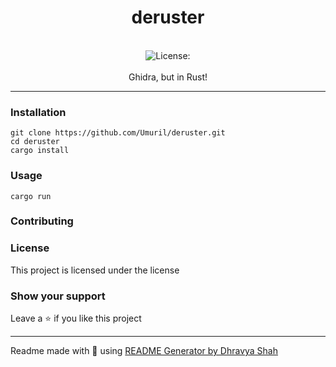 <div align="center">
<h1 align="center">deruster</h1>
<br />
<img alt="License: " src="https://img.shields.io/badge/License--blue" /><br>
<br>
Ghidra, but in Rust!
</div>

***

### Installation
```
git clone https://github.com/Umuril/deruster.git
cd deruster
cargo install
```

### Usage
```
cargo run
```

### Contributing

### License
This project is licensed under the  license
### Show your support
Leave a ⭐ if you like this project

***
Readme made with 💖 using [README Generator by Dhravya Shah](https://github.com/Dhravya/readme-generator)